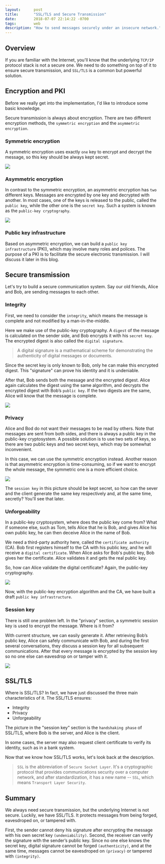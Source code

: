 ```yaml
---
layout:      post
title:       "SSL/TLS and Secure Transmission"
date:        2018-07-07 22:14:22 -0700
tags:        web
description: "How to send messages securely under an insecure network."
---
```


## Overview
If you are familiar with the Internet, you'll know that the underlying `TCP/IP` protocol stack is not a secure one. We need to do something on top of it to ensure secure transmission, and `SSL/TLS` is a common but powerful solution.

## Encryption and PKI
Before we really get into the implementation, I'd like to introduce some basic knowledge.

Secure transmission is always about encryption. There are two different encryption methods, the `symmetric encryption` and the `asymmetric encryption`.

### Symmetric encryption
A symmetric encryption uses exactly `one` key to encrypt and decrypt the message, so this key should be always kept secret.

![](/assets/images/180707/1.png)

### Asymmetric encryption
In contrast to the symmetric encryption, an asymmetric encryption has `two` different keys. Messages are encrypted by one key and decrypted with another. In most cases, one of the keys is released to the public, called the `public key`, while the other one is the `secret key`. Such a system is known as the `public-key cryptography`.

![](/assets/images/180707/2.png)

### Public key infrastructure
Based on asymmetric encryption, we can build a `public key infrastructure` (PKI), which may involve many roles and polices. The purpose of a PKI is to facilitate the secure electronic transmission. I will discuss it later in this blog.

## Secure transmission
Let's try to build a secure communication system. Say our old friends, Alice and Bob, are sending messages to each other.

### Integrity
First, we need to consider the `integrity`, which means the message is complete and not modified by a man-in-the-middle.

Here we make use of the public-key cryptography. A `digest` of the message is calculated on the sender side, and Bob encrypts it with his `secret key`. The encrypted digest is also called the `digital signature`.

> A digital signature is a mathematical scheme for demonstrating the authenticity of digital messages or documents.

Since the secret key is only known to Bob, only he can make this encrypted digest. This "signature" can prove his identity and it is undeniable. 

After that, Bob sends both the message and the encrypted digest. Alice again calculates the digest using the same algorithm, and decrypts the encrypted digest with Bob’s `public key`. If the two digests are the same, Alice will know that the message is complete.

![](/assets/images/180707/3.png)

### Privacy
Alice and Bod do not want their messages to be read by others. Note that messages are sent from both sides, and there is always a public key in the public-key cryptosystem. A possible solution is to use two sets of keys, so there are two public keys and two secret keys, which may be somewhat inconvenient. 

In this case, we can use the symmetric encryption instead. Another reason is that asymmetric encryption is time-consuming, so if we want to encrypt the whole message, the symmetric one is a more efficient choice.

![](/assets/images/180707/4.png)

The `session key` in this picture should be kept secret, so how can the sever and the client generate the same key respectively and, at the same time, secretly? You'll see that later.

### Unforgeability
In a public-key cryptosystem, where does the public key come from? What if someone else, such as Tom, tells Alice that he is Bob, and gives Alice his own public key, he can then deceive Alice in the name of Bob.

We need a third-party authority here, called the `certificate authority` (CA). Bob first registers himself to the CA with his public key, and he will receive a `digital certificate`. When Alice asks for Bob's public key, Bob gives her the certificate. Alice validates it and gets the real public key.

So, how can Alice validate the digital certificate? Again, the public-key cryptography.

![](/assets/images/180707/5.png)

Now, with the public-key encryption algorithm and the CA, we have built a draft `public key infrastructure`.

### Session key
There is still one problem left. In the "privacy" section, a symmetric session key is used to encrypt the message. Where is it from?

With current structure, we can easily generate it. After retrieving Bob’s public key, Alice can safely communicate with Bob, and during the first several conversations, they discuss a session key for all subsequent communications. After that every message is encrypted by the session key so no one else can eavesdrop on or tamper with it.

![](/assets/images/180707/6.png)

## SSL/TLS
Where is SSL/TLS? In fact, we have just discussed the three main characteristics of it. The SSL/TLS ensures:

* Integrity
* Privacy
* Unforgeability

The picture in the "session key" section is the `handshaking phase` of SSL/TLS, where Bob is the server, and Alice is the client. 

In some cases, the server may also request client certificate to verify its identity, such as in a bank system.

Now that we know how SSL/TLS works, let's look back at the description.

> `SSL` is the abbreviation of `Secure Socket Layer`. It's a cryptographic protocol that provides communications security over a computer network, and after standardization, it has a new name -- `SSL`, which means `Transport Layer Security`.

## Summary
We always need secure transmission, but the underlying Internet is not secure. Luckily, we have SSL/TLS. It protects messages from being forged, eavesdroped on, or tampered with. 

First, the sender cannot deny his signature after encrypting the message with his own secret key `(undeniability)`. Second, the receiver can verify the signature with the sender’s public key. Since no one else knows the secret key, digital signature cannot be forged `(authenticity)`, and at the same time, messages cannot be eavesdroped on `(privacy)` or tampered with `(integrity)`.
